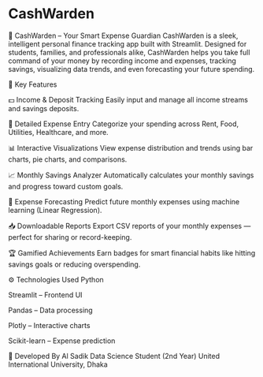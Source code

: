 # CashWarden
💼 CashWarden – Your Smart Expense Guardian
CashWarden is a sleek, intelligent personal finance tracking app built with Streamlit. Designed for students, families, and professionals alike, CashWarden helps you take full command of your money by recording income and expenses, tracking savings, visualizing data trends, and even forecasting your future spending.

🚀 Key Features

💵 Income & Deposit Tracking
Easily input and manage all income streams and savings deposits.

🧾 Detailed Expense Entry
Categorize your spending across Rent, Food, Utilities, Healthcare, and more.

📊 Interactive Visualizations
View expense distribution and trends using bar charts, pie charts, and comparisons.

📈 Monthly Savings Analyzer
Automatically calculates your monthly savings and progress toward custom goals.

🤖 Expense Forecasting
Predict future monthly expenses using machine learning (Linear Regression).

📥 Downloadable Reports
Export CSV reports of your monthly expenses — perfect for sharing or record-keeping.

🏆 Gamified Achievements
Earn badges for smart financial habits like hitting savings goals or reducing overspending.


⚙️ Technologies Used
Python

Streamlit – Frontend UI

Pandas – Data processing

Plotly – Interactive charts

Scikit-learn – Expense prediction

👤 Developed By
Al Sadik
Data Science Student (2nd Year)
United International University, Dhaka


